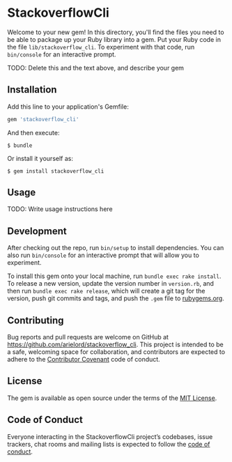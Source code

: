 # StackoverflowCli

Welcome to your new gem! In this directory, you'll find the files you need to be able to package up your Ruby library into a gem. Put your Ruby code in the file `lib/stackoverflow_cli`. To experiment with that code, run `bin/console` for an interactive prompt.

TODO: Delete this and the text above, and describe your gem

## Installation

Add this line to your application's Gemfile:

```ruby
gem 'stackoverflow_cli'
```

And then execute:

    $ bundle

Or install it yourself as:

    $ gem install stackoverflow_cli

## Usage

TODO: Write usage instructions here

## Development

After checking out the repo, run `bin/setup` to install dependencies. You can also run `bin/console` for an interactive prompt that will allow you to experiment.

To install this gem onto your local machine, run `bundle exec rake install`. To release a new version, update the version number in `version.rb`, and then run `bundle exec rake release`, which will create a git tag for the version, push git commits and tags, and push the `.gem` file to [rubygems.org](https://rubygems.org).

## Contributing

Bug reports and pull requests are welcome on GitHub at https://github.com/arielord/stackoverflow_cli. This project is intended to be a safe, welcoming space for collaboration, and contributors are expected to adhere to the [Contributor Covenant](http://contributor-covenant.org) code of conduct.

## License

The gem is available as open source under the terms of the [MIT License](https://opensource.org/licenses/MIT).

## Code of Conduct

Everyone interacting in the StackoverflowCli project’s codebases, issue trackers, chat rooms and mailing lists is expected to follow the [code of conduct](https://github.com/arielord/stackoverflow_cli/blob/master/CODE_OF_CONDUCT.md).
